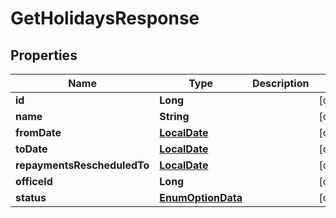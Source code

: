 # GetHolidaysResponse

## Properties
Name | Type | Description | Notes
------------ | ------------- | ------------- | -------------
**id** | **Long** |  |  [optional]
**name** | **String** |  |  [optional]
**fromDate** | [**LocalDate**](LocalDate.md) |  |  [optional]
**toDate** | [**LocalDate**](LocalDate.md) |  |  [optional]
**repaymentsRescheduledTo** | [**LocalDate**](LocalDate.md) |  |  [optional]
**officeId** | **Long** |  |  [optional]
**status** | [**EnumOptionData**](EnumOptionData.md) |  |  [optional]
